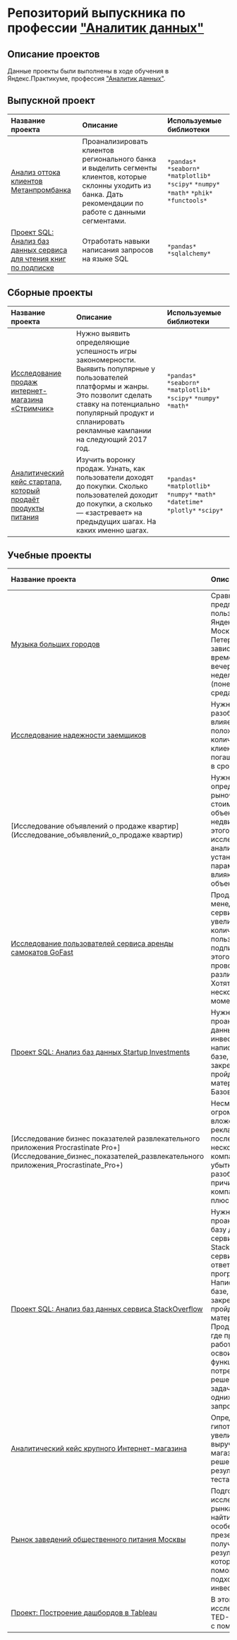 # Репозиторий выпускника по профессии ["Аналитик данных"](1_дипломы-сертификаты)


## Описание проектов

Данные проекты были выполнены в ходе обучения в Яндекс.Практикуме, профессия ["Аналитик данных"](1_дипломы-сертификаты).

## Выпускной проект

| Название проекта | Описание | Используемые библиотеки | 
| :---------------------- | :---------------------- | :---------------------- |
| [Анализ оттока клиентов Метанпромбанка](Анализ_оттока_клиентов_Метанпромбанка_+_SQL_проект) | Проанализировать клиентов регионального банка и выделить сегменты клиентов, которые склонны уходить из банка. Дать рекомендации по работе с данными сегментами. | `*pandas*` `*seaborn*` `*matplotlib*` `*scipy*` `*numpy*` `*math*` `*phik*` `*functools*` |
| [Проект SQL: Анализ баз данных сервиса для чтения книг по подписке](Анализ_оттока_клиентов_Метанпромбанка_+_SQL_проект) | Отработать навыки написания запросов на языке SQL | `*pandas*` `*sqlalchemy*` |

## Сборные проекты

| Название проекта | Описание | Используемые библиотеки | 
| :---------------------- | :---------------------- | :---------------------- |
| [Исследование продаж интернет-магазина «Стримчик»](Исследование_продаж_интернет-магазина_«Стримчик») | Нужно выявить определяющие успешность игры закономерности. Выявить популярные у пользователей платформы и жанры. Это позволит сделать ставку на потенциально популярный продукт и спланировать рекламные кампании на следующий 2017 год. | `*pandas*` `*seaborn*` `*matplotlib*` `*scipy*` `*numpy*` `*math*` |
| [Аналитический кейс стартапа, который продаёт продукты питания](Аналитический_кейс_стартапа,_который_продаёт_продукты_питания) | Изучить воронку продаж. Узнать, как пользователи доходят до покупки. Сколько пользователей доходит до покупки, а сколько — «застревает» на предыдущих шагах. На каких именно шагах. | `*pandas*` `*matplotlib*` `*numpy*` `*math*` `*datetime*` `*plotly*` `*scipy*` |


## Учебные проекты

| Название проекта | Описание | Используемые библиотеки | 
| :---------------------- | :---------------------- | :---------------------- |
| [Музыка больших городов](Музыка_больших_городов) | Сравнение предпочтений пользователей Яндекс.Музыки из Москвы и Санкт-Петербурга в зависимости от времени (утро и вечер) и дня недели (понедельник, среда, пятница)| `*pandas*` |
| [Исследование надежности заемщиков](Исследование_надежности_заемщиков) | Нужно разобраться, влияет ли семейное положение и количество детей клиента на факт погашения кредита в срок.| `*pandas*` |
| [Исследование объявлений о продаже квартир](Исследование_объявлений_о_продаже квартир) | Нужно научиться определять рыночную стоимость объектов недвижимости. Для этого проведем исследовательский анализ данных и установим параметры, влияющие на цену объектов.| `*pandas*` `*seaborn*` `*matplotlib*` |
| [Исследование пользователей сервиса аренды самокатов GoFast](Исследование_пользователей_сервиса_аренды_самокатов_GoFast) | Продакт-менеджеры сервиса хотят увеличить количество пользователей с подпиской. Для этого они будут проводить различные акции. Хотят выяснить несколько важных моментов. | `*pandas*` `*seaborn*` `*matplotlib*` `*numpy*` `*scipy*` `*math*` |
| [Проект SQL: Анализ баз данных Startup Investments](Проект_SQL_Анализ_баз_данных_Startup_Investments) | Нужно проанализировать данные о фондах и инвестициях и написать запросы к базе, для закрепления пройденного материала в курсе Базовый SQL. | `-` |
| [Исследование бизнес показателей развлекательного приложения Procrastinate Pro+](Исследование_бизнес_показателей_развлекательного приложения_Procrastinate_Pro+) | Несмотря на огромные вложения в рекламу, последние несколько месяцев компания терпит убытки. Задача — разобраться в причинах и помочь компании выйти в плюс. | `*pandas*` `*matplotlib*` `*numpy*` `*datetime*` |
| [Проект SQL: Анализ баз данных сервиса StackOverflow](Проект_SQL_Анализ_баз_данных_сервиса_StackOverflow) | Нужно проанализировать базу данных сервиса StackOverflow - сервиса вопросов и ответов о программировании. Написать запросы к базе, для закрепления пройденного материала в курсе Продвинутый SQL, где продолжили работу с SQL: освоили оконные функции и потренировались в решении бизнес-задач с помощью одних SQL-запросов| `*pandas*` `*sqlalchemy*` |
| [Аналитический кейс крупного Интернет-магазина](Аналитический_кейс_крупного_Интернет-магазина) | Определить гипотезу для увеличения выручки интернет-магазина. Принять решение по результатам А/В теста. | `*pandas*` `*seaborn*` `*matplotlib*` `*numpy*` `*scipy*` `*math*` `*datetime*` |
| [Рынок заведений общественного питания Москвы](Рынок_заведений_общественного_питания_Москвы) | Подготовить исследование рынка Москвы, найти интересные особенности и презентовать полученные результаты, которые в будущем помогут в выборе подходящего инвесторам места. | `*pandas*` `*seaborn*` `*matplotlib*` `*numpy*` `*plotly*` `*folium*` `*re*` `*fuzzywuzzy*` |
| [Проект: Построение дашбордов в Tableau](Проект_Построение_дашбордов_в_Tableau) | В этом проекте исследуем историю TED-конференций с помощью Tableau. | `-` |